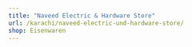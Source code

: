 ```yaml
---
title: "Naveed Electric & Hardware Store"
url: /karachi/naveed-electric-und-hardware-store/
shop: Eisenwaren
---
```

